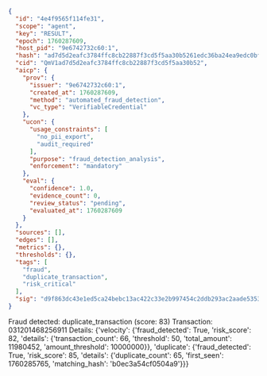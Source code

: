 ```json
{
  "id": "4e4f9565f114fe31",
  "scope": "agent",
  "key": "RESULT",
  "epoch": 1760287609,
  "host_pid": "9e6742732c60:1",
  "hash": "ad7d5d2eafc3784ffc8cb22887f3cd5f5aa30b5261edc36ba24ea9edc0bfdcc3",
  "cid": "QmV1ad7d5d2eafc3784ffc8cb22887f3cd5f5aa30b52",
  "aicp": {
    "prov": {
      "issuer": "9e6742732c60:1",
      "created_at": 1760287609,
      "method": "automated_fraud_detection",
      "vc_type": "VerifiableCredential"
    },
    "ucon": {
      "usage_constraints": [
        "no_pii_export",
        "audit_required"
      ],
      "purpose": "fraud_detection_analysis",
      "enforcement": "mandatory"
    },
    "eval": {
      "confidence": 1.0,
      "evidence_count": 0,
      "review_status": "pending",
      "evaluated_at": 1760287609
    }
  },
  "sources": [],
  "edges": [],
  "metrics": {},
  "thresholds": {},
  "tags": [
    "fraud",
    "duplicate_transaction",
    "risk_critical"
  ],
  "sig": "d9f863dc43e1ed5ca24bebc13ac422c33e2b997454c2ddb293ac2aade5353d55"
}
```

Fraud detected: duplicate_transaction (score: 83)
Transaction: 031201468256911
Details: {'velocity': {'fraud_detected': True, 'risk_score': 82, 'details': {'transaction_count': 66, 'threshold': 50, 'total_amount': 11980452, 'amount_threshold': 10000000}}, 'duplicate': {'fraud_detected': True, 'risk_score': 85, 'details': {'duplicate_count': 65, 'first_seen': 1760285765, 'matching_hash': 'b0ec3a54cf0504a9'}}}